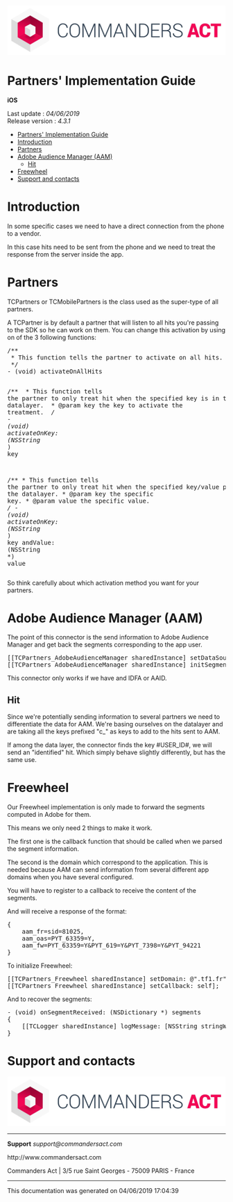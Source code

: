 
<html>
<body>
<p><img alt="alt tag" src="../res/ca_logo.png" /></p>
<h1 id="partners-implementation-guide">Partners' Implementation Guide</h1>
<p><strong>iOS</strong></p>
<p>Last update : <em>04/06/2019</em><br />
Release version : <em>4.3.1</em></p>
<p><div id="end_first_page" /></p>

<div class="toc">
<ul>
<li><a href="#partners-implementation-guide">Partners' Implementation Guide</a></li>
<li><a href="#introduction">Introduction</a></li>
<li><a href="#partners">Partners</a></li>
<li><a href="#adobe-audience-manager-aam">Adobe Audience Manager (AAM)</a><ul>
<li><a href="#hit">Hit</a></li>
</ul>
</li>
<li><a href="#freewheel">Freewheel</a></li>
<li><a href="#support-and-contacts">Support and contacts</a></li>
</ul>
</div>
<h1 id="introduction">Introduction</h1>
<p>In some specific cases we need to have a direct connection from the phone to a vendor.</p>
<p>In this case hits need to be sent from the phone and we need to treat the response from the server inside the app.</p>
<h1 id="partners">Partners</h1>
<p>TCPartners or TCMobilePartners is the class used as the super-type of all partners.</p>
<p>A TCPartner is by default a partner that will listen to all hits you're passing to the SDK so he can work on them.
You can change this activation by using on of the 3 following functions:</p>
<div class="codehilite"><pre><span></span><span class="cm">/**</span>
<span class="cm"> * This function tells the partner to activate on all hits.</span>
<span class="cm"> */</span>
<span class="p">-</span> <span class="p">(</span><span class="kt">void</span><span class="p">)</span> <span class="nf">activateOnAllHits</span>

<span class="cm">/**</span>
<span class="cm"> * This function tells the partner to only treat hit when the specified key is in the datalayer.</span>
<span class="cm"> * @param key the key to activate the treatment.</span>
<span class="cm"> */</span>
<span class="p">-</span> <span class="p">(</span><span class="kt">void</span><span class="p">)</span> <span class="nf">activateOnKey:</span> <span class="p">(</span><span class="bp">NSString</span> <span class="o">*</span><span class="p">)</span> <span class="nv">key</span>

<span class="cm">/**</span>
<span class="cm">* This function tells the partner to only treat hit when the specified key/value pair is in the datalayer.</span>
<span class="cm">* @param key the specific key.</span>
<span class="cm">* @param value the specific value.</span>
<span class="cm">*/</span>
<span class="p">-</span> <span class="p">(</span><span class="kt">void</span><span class="p">)</span> <span class="nf">activateOnKey:</span> <span class="p">(</span><span class="bp">NSString</span> <span class="o">*</span><span class="p">)</span> <span class="nv">key</span> <span class="nf">andValue:</span> <span class="p">(</span><span class="bp">NSString</span> <span class="o">*</span><span class="p">)</span> <span class="nv">value</span>
</pre></div>


<p>So think carefully about which activation method you want for your partners.</p>
<h1 id="adobe-audience-manager-aam">Adobe Audience Manager (AAM)</h1>
<p>The point of this connector is the send information to Adobe Audience Manager and get back the segments corresponding to the app user.</p>
<div class="codehilite"><pre><span></span><span class="p">[[</span><span class="n">TCPartners_AdobeAudienceManager</span> <span class="n">sharedInstance</span><span class="p">]</span> <span class="nl">setDataSourceID</span><span class="p">:</span> <span class="mi">81811</span> <span class="nl">andPlatformID</span><span class="p">:</span> <span class="mi">20201</span><span class="p">];</span>
<span class="p">[[</span><span class="n">TCPartners_AdobeAudienceManager</span> <span class="n">sharedInstance</span><span class="p">]</span> <span class="n">initSegmentation</span><span class="p">];</span>
</pre></div>


<p>This connector only works if we have and IDFA or AAID.</p>
<h2 id="hit">Hit</h2>
<p>Since we're potentially sending information to several partners we need to differentiate the data for AAM.
We're basing ourselves on the datalayer and are taking all the keys prefixed "c_" as keys to add to the hits sent to AAM.</p>
<p>If among the data layer, the connector finds the key #USER_ID#, we will send an "identified" hit. Which simply behave slightly differently, but has the same use.</p>
<h1 id="freewheel">Freewheel</h1>
<p>Our Freewheel implementation is only made to forward the segments computed in Adobe for them.</p>
<p>This means we only need 2 things to make it work.</p>
<p>The first one is the callback function that should be called when we parsed the segment information.</p>
<p>The second is the domain which correspond to the application. This is needed because AAM can send information from several different app domains when you have several configured.</p>
<p>You will have to register to a callback to receive the content of the segments.</p>
<p>And will receive a response of the format:</p>
<div class="codehilite"><pre><span></span><span class="p">{</span>
    <span class="err">aam_fr=sid=81025,</span>
    <span class="err">aam_oas=PYT_63359=Y,</span>
    <span class="err">aam_fw=PYT_63359=Y&amp;PYT_619=Y&amp;PYT_7398=Y&amp;PYT_94221</span>
<span class="p">}</span>
</pre></div>


<p>To initialize Freewheel:</p>
<div class="codehilite"><pre><span></span><span class="p">[[</span><span class="n">TCPartners_Freewheel</span> <span class="n">sharedInstance</span><span class="p">]</span> <span class="nl">setDomain</span><span class="p">:</span> <span class="s">@&quot;.tf1.fr&quot;</span><span class="p">];</span>
<span class="p">[[</span><span class="n">TCPartners_Freewheel</span> <span class="n">sharedInstance</span><span class="p">]</span> <span class="nl">setCallback</span><span class="p">:</span> <span class="nb">self</span><span class="p">];</span>
</pre></div>


<p>And to recover the segments:</p>
<div class="codehilite"><pre><span></span><span class="p">-</span> <span class="p">(</span><span class="kt">void</span><span class="p">)</span> <span class="nf">onSegmentReceived:</span> <span class="p">(</span><span class="bp">NSDictionary</span> <span class="o">*</span><span class="p">)</span> <span class="nv">segments</span>
<span class="p">{</span>
    <span class="p">[[</span><span class="n">TCLogger</span> <span class="n">sharedInstance</span><span class="p">]</span> <span class="nl">logMessage</span><span class="p">:</span> <span class="p">[</span><span class="bp">NSString</span> <span class="nl">stringWithFormat</span><span class="p">:</span> <span class="s">@&quot;onSegmentReceived: %@&quot;</span><span class="p">,</span> <span class="n">segments</span><span class="p">]</span> <span class="nl">withLevel</span><span class="p">:</span> <span class="n">TCLogLevel_Error</span><span class="p">];</span>
<span class="p">}</span>
</pre></div>


<h1 id="support-and-contacts">Support and contacts</h1>
<p><img alt="alt tag" src="../res/ca_logo.png" /></p>
<hr />
<p><strong>Support</strong>
<em>support@commandersact.com</em></p>
<p>http://www.commandersact.com</p>
<p>Commanders Act | 3/5 rue Saint Georges - 75009 PARIS - France</p>
<hr />
<p>This documentation was generated on 04/06/2019 17:04:39</p>
</body>
</html>